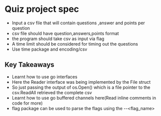 # Quiz project spec
* Input a csv file that will contain questions ,answer and points per question
* csv file should have question,answers,points format
* the program should take csv as input via flag
* A time limit should be considered for timing out the questions
* Use time package and encoding/csv

## Key Takeaways
* Learnt how to use go interfaces
* Here the Reader interface was being implemented by the File struct
* So just passing the output of os.Open() which is a file pointer to the csv.ReadAll retrieved the complete csv
* Learnt how to use go buffered channels here(Read inline comments in code for more)
* flag package can be used to parse the flags using the --<flag_name>

